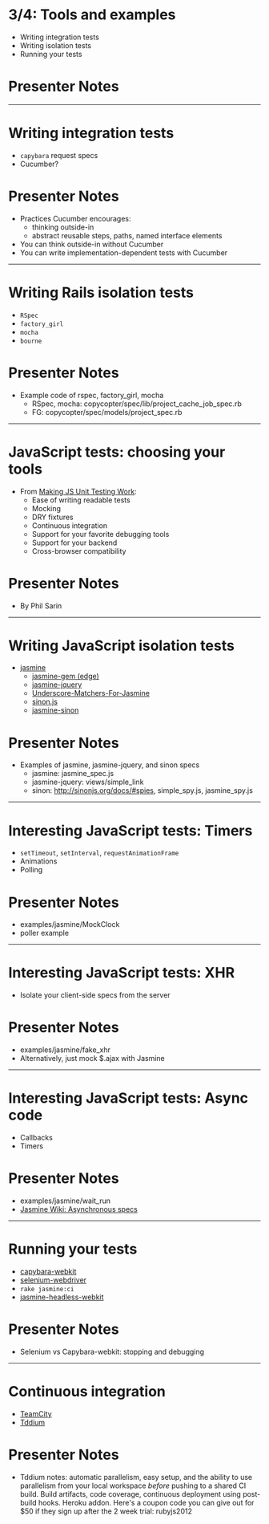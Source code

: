 # 3/4: Tools and examples

* Writing integration tests
* Writing isolation tests
* Running your tests

# Presenter Notes

---
# Writing integration tests
* `capybara` request specs
* Cucumber?

# Presenter Notes

* Practices Cucumber encourages:
    * thinking outside-in
    * abstract reusable steps, paths, named interface elements
* You can think outside-in without Cucumber
* You can write implementation-dependent tests with Cucumber

---
# Writing Rails isolation tests

* `RSpec`
* `factory_girl`
* `mocha`
* `bourne`


# Presenter Notes

* Example code of rspec, factory_girl, mocha
    * RSpec, mocha: copycopter/spec/lib/project_cache_job_spec.rb
    * FG: copycopter/spec/models/project_spec.rb

---
# JavaScript tests: choosing your tools

* From [Making JS Unit Testing Work](http://4cupsr.us/blog/2011/9/12/making-javascript-unit-testing-work-part-1-what-matters.html):
    * Ease of writing readable tests
    * Mocking
    * DRY fixtures
    * Continuous integration
    * Support for your favorite debugging tools
    * Support for your backend
    * Cross-browser compatibility

# Presenter Notes

* By Phil Sarin

---
# Writing JavaScript isolation tests

* [jasmine](http://pivotal.github.com/jasmine/)
    * [jasmine-gem (edge)](http://github.com/pivotal/jasmine-gem)
    * [jasmine-jquery](https://github.com/velesin/jasmine-jquery)
    * [Underscore-Matchers-For-Jasmine](https://github.com/raganwald/Underscore-Matchers-for-Jasmine)
    * [sinon.js](http://sinonjs.org)
    * [jasmine-sinon](https://github.com/froots/jasmine-sinon)

# Presenter Notes

* Examples of jasmine, jasmine-jquery, and sinon specs
    * jasmine: jasmine_spec.js
    * jasmine-jquery: views/simple_link
    * sinon: http://sinonjs.org/docs/#spies, simple_spy.js, jasmine_spy.js

---
# Interesting JavaScript tests: Timers

* `setTimeout`, `setInterval`, `requestAnimationFrame`
* Animations
* Polling

# Presenter Notes

* examples/jasmine/MockClock
* poller example

---
# Interesting JavaScript tests: XHR

* Isolate your client-side specs from the server

# Presenter Notes

* examples/jasmine/fake_xhr
* Alternatively, just mock $.ajax with Jasmine

---
# Interesting JavaScript tests: Async code

* Callbacks
* Timers

# Presenter Notes

* examples/jasmine/wait_run
* [Jasmine Wiki: Asynchronous specs](https://github.com/pivotal/jasmine/wiki/Asynchronous-specs)

---
# Running your tests

* [capybara-webkit](http://github.com/thoughtbot/capybara-webkit)
* [selenium-webdriver](http://rubygems.org/gems/selenium-webdriver)
* `rake jasmine:ci`
* [jasmine-headless-webkit](http://johnbintz.github.com/jasmine-headless-webkit/)

# Presenter Notes

* Selenium vs Capybara-webkit: stopping and debugging

---
# Continuous integration

* [TeamCity](http://www.jetbrains.com/teamcity/)
* [Tddium](https://www.tddium.com/)


# Presenter Notes

* Tddium notes: automatic parallelism, easy setup, and the ability to use parallelism from your local workspace *before* pushing to a shared CI build.  Build artifacts, code coverage, continuous deployment using post-build hooks.  Heroku addon.  Here's a coupon code you can give out for $50 if they sign up after the 2 week trial: rubyjs2012
